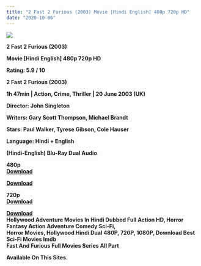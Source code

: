 ```yaml
---
title: "2 Fast 2 Furious (2003) Movie [Hindi English] 480p 720p HD"
date: "2020-10-06"
---
```


[![](https://1.bp.blogspot.com/-zjZOY7ceADc/X04UGie_lxI/AAAAAAAAEuE/IgAhBH88G7kBm_PrIJJXG5GPI4K0jvKQQCLcBGAsYHQ/s1600/fast2.webp)](https://1.bp.blogspot.com/-zjZOY7ceADc/X04UGie_lxI/AAAAAAAAEuE/IgAhBH88G7kBm_PrIJJXG5GPI4K0jvKQQCLcBGAsYHQ/s1600/fast2.webp)

**2 Fast 2 Furious (2003)**

**Movie \[Hindi English\] 480p 720p HD**

**Rating: 5.9 / 10** 

**2 Fast 2 Furious (2003)**

**1h 47min | Action, Crime, Thriller | 20 June 2003 (UK)**

**Director: John Singleton**

**Writers: Gary Scott Thompson, Michael Brandt**

**Stars: Paul Walker, Tyrese Gibson, Cole Hauser**

**Language: Hindi + English**

 **(Hindi-English) Blu-Ray Dual Audio**

**480p**  
**[Download](http://www.veryfasturl.xyz/2311)**

 **[Download](https://coinquint.com/fnf24/)** 

**720p**  
**[Download](http://www.veryfasturl.xyz/2312)**

**[Download](https://coinquint.com/fnf27/)**  
**Hollywood Adventure Movies In Hindi Dubbed Full Action HD, Horror Fantasy Action Adventure Comedy Sci-Fi,**  
**Horror Movies, Hollywood Hindi Dual 480P, 720P, 1080P, Download Best Sci-Fi Movies Imdb**   
**Fast And Furious Full Movies Series All Part**

**Available On This Sites.**
